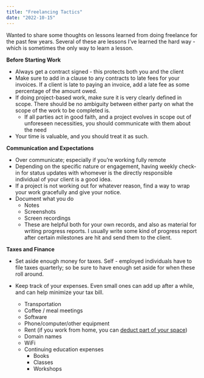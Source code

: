 ```yaml
---
title: "Freelancing Tactics"
date: "2022-10-15"
---
```


Wanted to share some thoughts on lessons learned from doing freelance for the past few years. Several of these are lessons I’ve learned the hard way - which is sometimes the only way to learn a lesson. 

**Before Starting Work**

- Always get a contract signed - this protects both you and the client 
- Make sure to add in a clause to any contracts to late fees for your invoices. If a client is late to paying an invoice, add a late fee as some percentage of the amount owed. 
- If doing project-based work, make sure it is very clearly defined in scope. There should be no ambiguity between either party on what the scope of the work to be completed is. 
  - If all parties act in good faith, and a project evolves in scope out of unforeseen necessities, you should communicate with them about the need
- Your time is valuable, and you should treat it as such. 

**Communication and Expectations**

- Over communicate; especially if you’re working fully remote 
- Depending on the specific nature or engagement, having weekly check-in for status updates with whomever is the directly responsible individual of your client is a good idea. 
- If a project is not working out for whatever reason, find a way to wrap your work gracefully and give your notice. 
- Document what you do 
  - Notes
  - Screenshots 
  - Screen recordings
  - These are helpful both for your own records, and also as material for writing progress reports. I usually write some kind of progress report after certain milestones are hit and send them to the client. 

**Taxes and Finance**

- Set aside enough money for taxes. Self - employed individuals have to file taxes quarterly; so be sure to have enough set aside for when these roll around. 

- Keep track of your expenses. Even small ones can add up after a while, and can help minimize your tax bill. 
  - Transportation
  - Coffee / meal meetings
  - Software
  - Phone/computer/other equipment 
  - Rent (if you work from home, you can [deduct part of your space](https://turbotax.intuit.com/tax-tips/small-business-taxes/the-home-office-deduction/L1RZyYxzv))
  - Domain names 
  - WiFi
  - Continuing education expenses 
    - Books
    - Classes
    - Workshops
